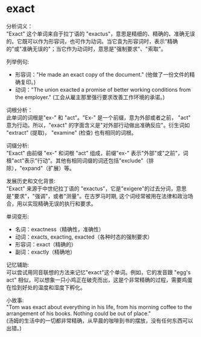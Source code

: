 # exact

分析词义：  
"Exact" 这个单词来自于拉丁语的 "exactus"，意思是精细的、精确的、准确无误的。它既可以作为形容词，也可作为动词。当它袁为形容词时，表示"精确的"或"准确无误的"；当它作为动词时，意思是"强制要求"、"索取"。

  

列举例句:

  

*   形容词："He made an exact copy of the document." (他做了一份文件的精确复印。)
*   动词："The union exacted a promise of better working conditions from the employer." (工会从雇主那里强行要求改善工作环境的承诺。)

  

词根分析：  
此单词的词根是"ex-" 和 "act"。"Ex-" 是一个前缀，意为外部或者之前， "act" 意为行动。所以，"exact" 的字面含义是"对外部行动做出准确反应"。衍生词如 "extract" (提取)， "examine" (检查) 也有相同的词根。

  

词缀分析:  
"Exact" 由前缀 "ex-" 和词根 "act" 组成，前缀"ex-" 表示"外部"或"之前"，词根"act"表示"行动"。其他有相同词缀的词还包括"exclude"（排除），"expand"（扩展）等。

  

发展历史和文化背景:  
"Exact" 来源于中世纪拉丁语的 "exactus"，它是"exigere"的过去分词，意思是"要求"，"强调"，或者"测量"。在古罗马时期, 这个词经常被用在法律和政治场合，用以实现精确无误的执行和要求。

  

单词变形:

  

*   名词：exactness（精确性，准确性）
*   动词：exacts, exacting, exacted（各种时态的强制要求）
*   形容词：exact（精确的）
*   副词：exactly（精确地）

  

记忆辅助:  
可以尝试用同音联想的方法来记忆"exact"这个单词。例如，它的发音跟 "egg's act" 相似，可以想象一只小鸡正在破壳而出，这是个非常精确的过程，需要鸡蛋在恰到好处的温度和湿度下孵化。

  

小故事:  
"Tom was exact about everything in his life, from his morning coffee to the arrangement of his books. Nothing could be out of place."  
(汤姆的生活中的一切都非常精确，从早晨的咖啡到书的摆放，没有任何东西可以出错。)
